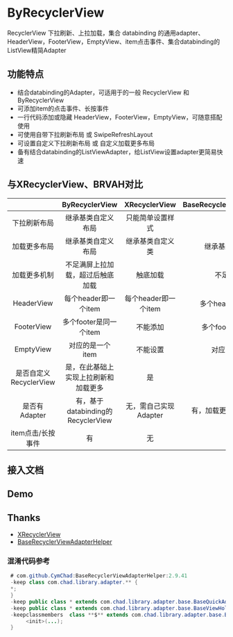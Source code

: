 # ByRecyclerView
RecyclerView 下拉刷新、上拉加载，集合 databinding 的通用adapter、HeaderView，FooterView，EmptyView、item点击事件、集合databinding的ListView精简Adapter


## 功能特点
 - 结合databinding的Adapter，可适用于的一般 RecyclerView 和 ByRecyclerView
 - 可添加item的点击事件、长按事件
 - 一行代码添加或隐藏 HeaderView，FooterView，EmptyView，可随意搭配使用
 - 可使用自带下拉刷新布局 或 SwipeRefreshLayout
 - 可设置自定义下拉刷新布局 或 自定义加载更多布局
 - 备有结合databinding的ListViewAdapter，给ListView设置adapter更简易快速


## 与XRecyclerView、BRVAH对比

||ByRecyclerView|XRecyclerView|BaseRecyclerViewAdapterHelper|
|:--:|:--:|:--:|:--:|
|下拉刷新布局|继承基类自定义布局|只能简单设置样式|无|
|加载更多布局|继承基类自定义布局|继承基类自定义类|继承基类设置对应布局|
|加载更多机制|不足满屏上拉加载，超过后触底加载|触底加载|不足满屏即加载|
|HeaderView|每个header即一个item|每个header即一个item|多个header是同一个item|
|FooterView|多个footer是同一个item|不能添加|多个footer是同一个item|
|EmptyView|对应的是一个item|不能设置|对应的是一个item|
|是否自定义RecyclerView|是，在此基础上实现上拉刷新和加载更多|是|否|
|是否有Adapter|有，基于databinding的RecyclerView|无，需自己实现Adapter|有，加载更多和Adapter全一体|
|item点击/长按事件|有|无|有|



## 接入文档

## Demo

## Thanks
 - [XRecyclerView](https://github.com/XRecyclerView/XRecyclerView)
 - [BaseRecyclerViewAdapterHelper](https://github.com/CymChad/BaseRecyclerViewAdapterHelper)

### 混淆代码参考
```java
 # com.github.CymChad:BaseRecyclerViewAdapterHelper:2.9.41
 -keep class com.chad.library.adapter.** {
 *;
 }
 -keep public class * extends com.chad.library.adapter.base.BaseQuickAdapter
 -keep public class * extends com.chad.library.adapter.base.BaseViewHolder
 -keepclassmembers  class **$** extends com.chad.library.adapter.base.BaseViewHolder {
      <init>(...);
 }
```